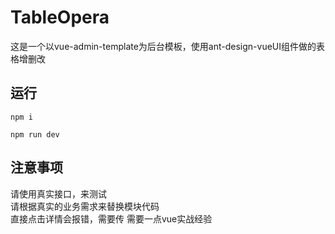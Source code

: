 # TableOpera
这是一个以vue-admin-template为后台模板，使用ant-design-vueUI组件做的表格增删改

## 运行
```
npm i

npm run dev
```

## 注意事项

请使用真实接口，来测试 <br />
请根据真实的业务需求来替换模块代码  <br />
直接点击详情会报错，需要传
需要一点vue实战经验
